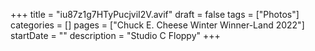 +++
title = "iu87z1g7HTyPucjviI2V.avif"
draft = false
tags = ["Photos"]
categories = []
pages = ["Chuck E. Cheese Winter Winner-Land 2022"]
startDate = ""
description = "Studio C Floppy"
+++
